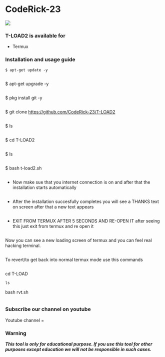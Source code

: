 # CodeRick-23 
![](PicsArt_02-17-08.04.26.jpg)


### T-LOAD2 is available for

* Termux

### Installation and usage guide
```
$ apt-get update -y
```
```
```
$ apt-get upgrade -y
```
```
$ pkg install git -y
```
```
$ git clone https://github.com/CodeRick-23/T-LOAD2
```
```
$ ls
```
```
$ cd T-LOAD2
```
```
$ ls
```
```
$ bash t-load2.sh
```
```
* Now make sue that you internet connection is on and after that the installation starts automatically
```
```
* After the installation succesfully completes you will see a THANKS text on screen after that a new text appears 
```
```
* EXIT FROM TERMUX AFTER 5 SECONDS AND RE-OPEN IT after seeing this just exit from termux and re open it 
```
```
Now you can see a new loading screen of termux and you can feel real hacking terminal. 
```
```
To revert/to get back into normal termux mode use this commands
```
```
cd T-LOAD
```
ls
```
bash rvt.sh
```
```

### Subscribe our channel on youtube
Youtube channel = 
     
### Warning

***This tool is only for educational purpose. If you use this tool for other purposes except education we will not be responsible in such cases.***
